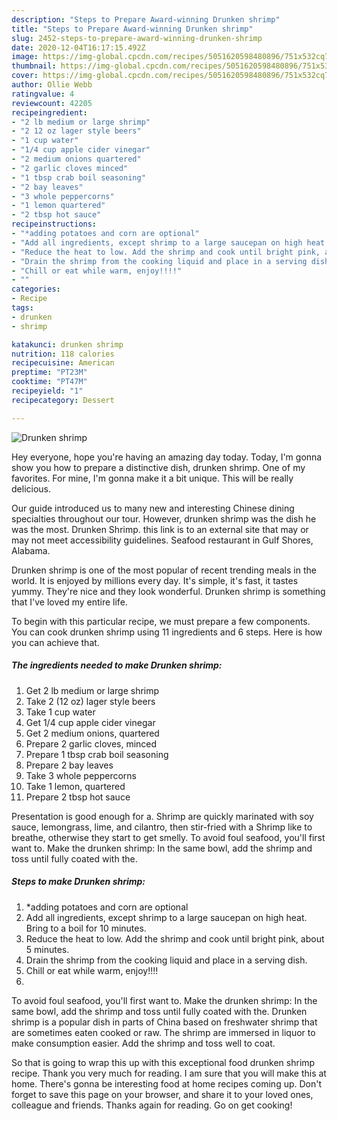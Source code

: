 ```yaml
---
description: "Steps to Prepare Award-winning Drunken shrimp"
title: "Steps to Prepare Award-winning Drunken shrimp"
slug: 2452-steps-to-prepare-award-winning-drunken-shrimp
date: 2020-12-04T16:17:15.492Z
image: https://img-global.cpcdn.com/recipes/5051620598480896/751x532cq70/drunken-shrimp-recipe-main-photo.jpg
thumbnail: https://img-global.cpcdn.com/recipes/5051620598480896/751x532cq70/drunken-shrimp-recipe-main-photo.jpg
cover: https://img-global.cpcdn.com/recipes/5051620598480896/751x532cq70/drunken-shrimp-recipe-main-photo.jpg
author: Ollie Webb
ratingvalue: 4
reviewcount: 42205
recipeingredient:
- "2 lb medium or large shrimp"
- "2 12 oz lager style beers"
- "1 cup water"
- "1/4 cup apple cider vinegar"
- "2 medium onions quartered"
- "2 garlic cloves minced"
- "1 tbsp crab boil seasoning"
- "2 bay leaves"
- "3 whole peppercorns"
- "1 lemon quartered"
- "2 tbsp hot sauce"
recipeinstructions:
- "*adding potatoes and corn are optional"
- "Add all ingredients, except shrimp to a large saucepan on high heat. Bring to a boil for 10 minutes."
- "Reduce the heat to low. Add the shrimp and cook until bright pink, about 5 minutes."
- "Drain the shrimp from the cooking liquid and place in a serving dish."
- "Chill or eat while warm, enjoy!!!!"
- ""
categories:
- Recipe
tags:
- drunken
- shrimp

katakunci: drunken shrimp 
nutrition: 118 calories
recipecuisine: American
preptime: "PT23M"
cooktime: "PT47M"
recipeyield: "1"
recipecategory: Dessert

---
```



![Drunken shrimp](https://img-global.cpcdn.com/recipes/5051620598480896/751x532cq70/drunken-shrimp-recipe-main-photo.jpg)

Hey everyone, hope you're having an amazing day today. Today, I'm gonna show you how to prepare a distinctive dish, drunken shrimp. One of my favorites. For mine, I'm gonna make it a bit unique. This will be really delicious.

Our guide introduced us to many new and interesting Chinese dining specialties throughout our tour. However, drunken shrimp was the dish he was the most. Drunken Shrimp. this link is to an external site that may or may not meet accessibility guidelines. Seafood restaurant in Gulf Shores, Alabama.

Drunken shrimp is one of the most popular of recent trending meals in the world. It is enjoyed by millions every day. It's simple, it's fast, it tastes yummy. They're nice and they look wonderful. Drunken shrimp is something that I've loved my entire life.


To begin with this particular recipe, we must prepare a few components. You can cook drunken shrimp using 11 ingredients and 6 steps. Here is how you can achieve that.

<!--inarticleads1-->

##### The ingredients needed to make Drunken shrimp:

1. Get 2 lb medium or large shrimp
1. Take 2 (12 oz) lager style beers
1. Take 1 cup water
1. Get 1/4 cup apple cider vinegar
1. Get 2 medium onions, quartered
1. Prepare 2 garlic cloves, minced
1. Prepare 1 tbsp crab boil seasoning
1. Prepare 2 bay leaves
1. Take 3 whole peppercorns
1. Take 1 lemon, quartered
1. Prepare 2 tbsp hot sauce


Presentation is good enough for a. Shrimp are quickly marinated with soy sauce, lemongrass, lime, and cilantro, then stir-fried with a Shrimp like to breathe, otherwise they start to get smelly. To avoid foul seafood, you&#39;ll first want to. Make the drunken shrimp: In the same bowl, add the shrimp and toss until fully coated with the. 

<!--inarticleads2-->

##### Steps to make Drunken shrimp:

1. *adding potatoes and corn are optional
1. Add all ingredients, except shrimp to a large saucepan on high heat. Bring to a boil for 10 minutes.
1. Reduce the heat to low. Add the shrimp and cook until bright pink, about 5 minutes.
1. Drain the shrimp from the cooking liquid and place in a serving dish.
1. Chill or eat while warm, enjoy!!!!
1. 


To avoid foul seafood, you&#39;ll first want to. Make the drunken shrimp: In the same bowl, add the shrimp and toss until fully coated with the. Drunken shrimp is a popular dish in parts of China based on freshwater shrimp that are sometimes eaten cooked or raw. The shrimp are immersed in liquor to make consumption easier. Add the shrimp and toss well to coat. 

So that is going to wrap this up with this exceptional food drunken shrimp recipe. Thank you very much for reading. I am sure that you will make this at home. There's gonna be interesting food at home recipes coming up. Don't forget to save this page on your browser, and share it to your loved ones, colleague and friends. Thanks again for reading. Go on get cooking!
